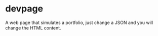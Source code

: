 # devpage
A web page that simulates a portfolio, just change a JSON and you will change the HTML content.
